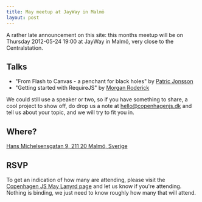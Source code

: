 ```yaml
---
title: May meetup at JayWay in Malmö
layout: post
---
```


A rather late announcement on this site: this months meetup will be on Thursday 2012-05-24 19:00 at JayWay in Malmö, very close to the Centralstation.


## Talks

* "From Flash to Canvas - a penchant for black holes" by [Patric Jonsson](http://flashpatric.com)
* "Getting started with RequireJS" by [Morgan Roderick](http://roderick.dk) 

We could still use a speaker or two, so if you have something to share, a cool project to show off, do drop us a note at <hello@copenhagenjs.dk> and tell us about your topic, and we will try to fit you in.

## Where?

[Hans Michelsensgatan 9, 211 20 Malmö, Sverige](http://maps.google.com/maps?q=Hans+Michelsensgatan+9,+211+20+Malm%C3%B6,+Sverige&hl=en&ie=UTF8&sll=37.0625,-95.677068&sspn=56.200193,107.841797&oq=Hans+Michelsensgatan+9,+211+20&hnear=Hans+Michelsensgatan+9,+211+20+Malm%C3%B6,+Sweden&t=m&z=16)

## RSVP

To get an indication of how many are attending, please visit the [Copenhagen JS May Lanyrd page](http://lanyrd.com/2012/copenhagenjs-may/) and let us know if you're attending. Nothing is binding, we just need to know roughly how many that will attend.
